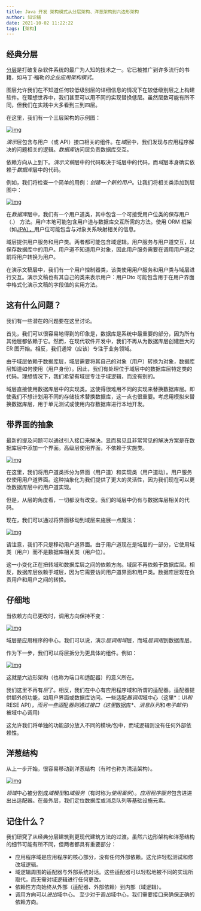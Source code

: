 ```yaml
---
title: Java 开发 架构模式从分层架构、洋葱架构到六边形架构
author: 知识铺
date: 2021-10-02 11:22:22
tags: [架构]
---
```


## 经典分层

[分层](https://en.wikipedia.org/wiki/Multitier_architecture)是打破复杂软件系统的最广为人知的技术之一。它已被推广到许多流行的书籍，如马丁·福勒*的企业应用架构模式*。

图层允许我们在不知道任何较低级别层的详细信息的情况下在较低级别层之上构建软件。在理想世界中，我们甚至可以用不同的实现替换低层。虽然层数可能有所不同，但我们在实践中大多看到三到四层。

在这里，我们有一个三层架构的示例图：

[![img](https://cdn.jsdelivr.net/gh/zshipu/images/202110021126925.webp)](https://www.javacodegeeks.com/wp-content/uploads/2021/09/hex-arch-01.jpg)

*演示*层包含与用户（或 API）接口相关的组件。在*域*层中，我们发现与应用程序解决的问题相关的逻辑。*数据库*访问层负责数据库交互。

依赖方向从上到下。*演示文稿*层中的代码取决于域层中的代码，而*域*层本身确实依赖于*数据库*层中的代码。

例如，我们将检查一个简单的用例：*创建一个新的用户*。让我们将相关类添加到层图中：

[![img](https://cdn.jsdelivr.net/gh/zshipu/images/202110021127716.webp)](https://www.javacodegeeks.com/wp-content/uploads/2021/09/hex-arch-02.jpg)

在*数据库*层中，我们有一个用户道类，其中包含一个可接受用户位类的保存用户 （.） 方法。用户本地可能包含用户道与数据库交互所需的方法。使用 ORM 框架（如[JPA），](https://en.wikipedia.org/wiki/Jakarta_Persistence)用户位可能包含与对象关系映射相关的信息。

域层提供用户服务和用户类。两者都可能包含域逻辑。用户服务与用户道交互，以保存数据库中的用户。用户道不知道用户对象，因此用户服务需要在调用用户道之前将用户转换为用户。

在演示文稿层中，我们有一个用户控制器类，该类使用用户服务和用户类与域层进行交互。演示文稿也有其自己的类来表示用户：用户Dto 可能包含用于在用户界面中格式化演示文稿的字段值的实用方法。

## 这有什么问题？

我们有一些潜在的问题要在这里讨论。

首先，我们可以很容易地得到的印象是，数据库是系统中最重要的部分，因为所有其他层都依赖于它。然而，在现代软件开发中，我们不再从为数据库层创建巨大的 ER 图开始。相反，我们通常（应该）专注于业务领域。

由于域层依赖于数据库层，域层需要将其自己的对象（用户）转换为对象，数据库层知道如何使用（用户身份）。因此，我们有处理位于域层中的数据库层特定类的代码。理想情况下，我们希望有域层专注于域逻辑，而没有别的。

域层直接使用数据库层中的实现类。这使得很难用不同的实现来替换数据库层。即使我们不想计划用不同的存储技术替换数据库，这一点也很重要。考虑用模拟来替换数据库层，用于单元测试或使用内存数据库进行本地开发。

## 带界面的抽象

最新的提及问题可以通过引入接口来解决。显而易见且非常常见的解决方案是在数据库层中添加一个界面。高级层使用界面，不依赖于实施类。

[![img](https://cdn.jsdelivr.net/gh/zshipu/images/202110021127717.webp)](https://www.javacodegeeks.com/wp-content/uploads/2021/09/hex-arch-03.jpg)

在这里，我们将用户道类拆分为界面（用户道）和实现类（用户道动）。用户服务仅使用用户道界面。这种抽象化为我们提供了更大的灵活性，因为我们现在可以更改数据库层中的用户道实现。

但是，从层的角度看，一切都没有改变。我们的域层中仍有与数据库层相关的代码。

现在，我们可以通过将界面移动到域层来施展一点魔法：

[![img](https://cdn.jsdelivr.net/gh/zshipu/images/202110021127718.webp)](https://www.javacodegeeks.com/wp-content/uploads/2021/09/hex-arch-04.jpg)

请注意，我们不只是移动用户道界面。由于用户道现在是域层的一部分，它使用域类（用户）而不是数据库相关类（用户位）。

这一小变化正在扭转域和数据库层之间的依赖方向。域层不再依赖于数据库层。相反，数据库层依赖于域层，因为它需要访问用户道界面和用户类。数据库层现在负责用户和用户之间的转换。

## 仔细地

当依赖方向已更改时，调用方向保持不变：

[![img](https://cdn.jsdelivr.net/gh/zshipu/images/202110021127719.webp)](https://www.javacodegeeks.com/wp-content/uploads/2021/09/hex-arch-05.jpg)

域层是应用程序的中心。我们可以说，演示*层调用域*层，而域*层调用*到数据库层。

作为下一步，我们可以将层拆分为更具体的组件。例如：

[![img](https://cdn.jsdelivr.net/gh/zshipu/images/202110021127720.webp)](https://www.javacodegeeks.com/wp-content/uploads/2021/09/hex-arch-06.jpg)

这就是六边形架构（也称为端口和适配器）的意义所在。

我们这里不再有*层*了。相反，我们在中心有应用程序域和所谓的适配器。适配器提供额外的功能，如用户界面或数据库访问。一些适配*器调用*域中心（这里*：UI*和*RESE API），*而另一些适*配*器则通过接口（这里*数据库*、*消息队列*和*电子邮件*）被域中心调用)

这允许我们将单独的功能部分放入不同的模块/包中，而域逻辑则没有任何外部依赖性。

## 洋葱结构

从上一步开始，很容易移动到洋葱结构（有时也称为清洁架构）。

[![img](https://cdn.jsdelivr.net/gh/zshipu/images/202110021127721.webp)](https://www.javacodegeeks.com/wp-content/uploads/2021/09/hex-arch-07.jpg)

*领域*中心被分割成*域模型*和*域服务*（有时称为*使用案例*）。*应用程序服务*包含进进出出适配器。在最外层，我们定位数据库或消息队列等基础设施元素。

## 记住什么？

我们研究了从经典分层建筑到更现代建筑方法的过渡。虽然六边形架构和洋葱结构的细节可能有所不同，但两者都具有重要部分：

- 应用程序域是应用程序的核心部分，没有任何外部依赖。这允许轻松测试和修改域逻辑。
- 域逻辑周围的适配器与外部系统对话。这些适配器可以轻松地被不同的实现所取代，而无需对域逻辑进行任何更改。
- 依赖性方向始终从外部（适配器、外部依赖）到内部（域逻辑）。
- 调用方向可以*进出*域中心。 至少对于调*出*域中心，我们需要接口来确保正确的依赖方向。